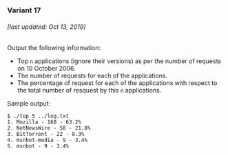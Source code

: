 ### Variant 17

###### [last updated: Oct 13, 2019]

Output the following information:

* Top `n` applications (ignore their versions) as per the number of requests on 10 October 2006.
* The number of requests for each of the applications.
* The percentage of request for each of the applications with respect to the total number of resquest by this `n` applications.

Sample output:

```
$ ./top 5 ../log.txt
1. Mozilla - 168 - 63.2%
2. NetNewsWire - 58 - 21.8%
3. BitTorrent - 22 - 8.3%
4. msnbot-media - 9 - 3.4%
5. msnbot - 9 - 3.4%
```
